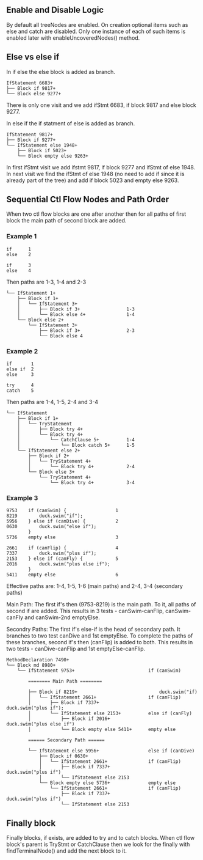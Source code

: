 

## Enable and Disable Logic

By default all treeNodes are enabled. On creation optional items such as else and catch are disabled. Only one instance of each of such items is enabled later with enableUncoveredNodes() method.


## Else vs else if

In if else the else block is added as branch.

    IfStatement 6683+
    ├── Block if 9817+
    └── Block else 9277+
        
There is only one visit and we add ifStmt 6683, if block 9817 and else block 9277.        

In else if the if statment of else is added as branch.

    IfStatement 9817+
    ├── Block if 9277+
    └── IfStatement else 1948+
        ├── Block if 5023+
        └── Block empty else 9263+

In first ifStmt visit we add ifstmt 9817, if block 9277 and ifStmt of else 1948. In next visit we find the ifStmt of else 1948 (no need to add if since it is already part of the tree) and add if block 5023 and empty else 9263.

## Sequential Ctl Flow Nodes and Path Order

When two ctl flow blocks are one after another then for all paths of first block the main path of second block are added.

### Example 1

    if      1
    else    2

    if      3    
    else    4

Then paths are 1-3, 1-4 and 2-3   

    └── IfStatement 1+
        ├── Block if 1+
        │   └── IfStatement 3+                  
        │       ├── Block if 3+                 1-3
        │       └── Block else 4+               1-4
        └── Block else 2+
            └── IfStatement 3+
                ├── Block if 3+                 2-3
                └── Block else 4
    
### Example 2

    if       1
    else if  2
    else     3

    try      4    
    catch    5

Then paths are 1-4, 1-5, 2-4 and 3-4

    └── IfStatement 
        ├── Block if 1+
        │   └── TryStatement 
        │       ├── Block try 4+
        │       └── Block try 4+
        │           └── CatchClause 5+          1-4
        │               └── Block catch 5+      1-5
        └── IfStatement else 2+
            ├── Block if 2+
            │   └── TryStatement 4+         
            │       └── Block try 4+            2-4
            └── Block else 3+
                └── TryStatement 4+
                    └── Block try 4+            3-4

### Example 3

    9753    if (canSwim) {                  1      
    8219        duck.swim("if");
    5956    } else if (canDive) {           2
    0630        duck.swim("else if");       
            }
    5736    empty else                      3

    2661    if (canFlip) {                  4
    7337        duck.swim("plus if");
    2153    } else if (canFly) {            5
    2016        duck.swim("plus else if");
            }
    5411    empty else                      6
    
    
Effective paths are: 1-4, 1-5, 1-6 (main paths) and 2-4, 3-4 (secondary paths)
    
Main Path: The first if's then (9753-8219) is the main path. To it, all paths of second if are added. This results in 3 tests - canSwim-canFlip, canSwim-canFly and canSwim-2nd emptyElse. 

Secondry Paths: The first if's else-if is the head of secondary path. It branches to two test canDive and 1st emptyElse. To complete the paths of these branches, second if's then (canFlip) is added to both. This results in two tests - canDive-canFlip and 1st emptyElse-canFlip.

    MethodDeclaration 7490+
    └── Block md 8980+
        └── IfStatement 9753+                           if (canSwim)

            ======== Main Path ========
            
	        ├── Block if 8219+                              duck.swim("if)
	        │   └── IfStatement 2661+                   if (canFlip)
	        │       ├── Block if 7337+                      duck.swim("plus if");
	        │       └── IfStatement else 2153+          else if (canFly)
	        │           ├── Block if 2016+                  duck.swim("plus else if")
	        │           └── Block empty else 5411+      empty else 

	        ====== Secondary Path ======
	        
	        └── IfStatement else 5956+                  else if (canDive)
	            ├── Block if 0630+                      
	            │   └── IfStatement 2661+               if (canFlip)
	            │       ├── Block if 7337+                  duck.swim("plus if")
	            │       └── IfStatement else 2153       
	            └── Block empty else 5736+              empty else
	                └── IfStatement 2661+               if (canFlip)
	                    ├── Block if 7337+                  duck.swim("plus if")
	                    └── IfStatement else 2153       

## Finally block

Finally blocks, if exists, are added to try and to catch blocks. When ctl flow block's parent is TryStmt or CatchClause then we look for the finally with findTerminalNode() and add the next block to it.




    
